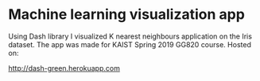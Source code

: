 # Machine learning visualization app
Using Dash library I visualized K nearest neighbours application on the Iris dataset. The app was made for KAIST Spring 2019 GG820 course.
Hosted on:

http://dash-green.herokuapp.com
